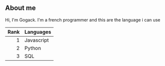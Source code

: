 ## About me

Hi, I'm Gogack. I'm a french programmer and this are the language i can use

| Rank | Languages |
|-----:|-----------|
|     1| Javascript|
|     2| Python    |
|     3| SQL       |
